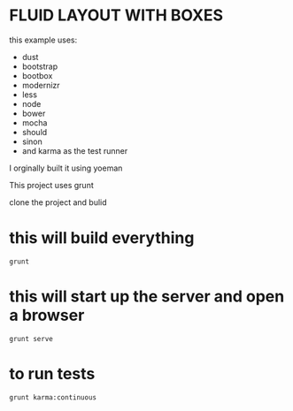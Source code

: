 FLUID LAYOUT WITH BOXES
========================
this example uses:
- dust
- bootstrap
- bootbox
- modernizr
- less
- node
- bower
- mocha
- should
- sinon
- and karma as the test runner

I orginally built it using yoeman

This project uses grunt

clone the project and bulid

this will build everything
========================
```
grunt
```

this will start up the server and open a browser
========================
```
grunt serve 
```

to run tests
========================
```
grunt karma:continuous
```
